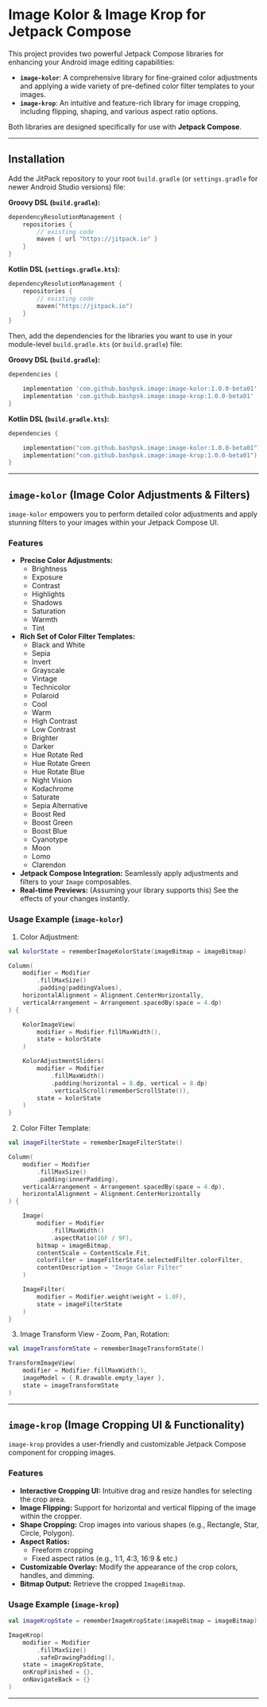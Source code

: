 # Image Kolor & Image Krop for Jetpack Compose

This project provides two powerful Jetpack Compose libraries for enhancing your Android image editing capabilities:

*   **`image-kolor`**: A comprehensive library for fine-grained color adjustments and applying a wide variety of pre-defined color filter templates to your images.
*   **`image-krop`**: An intuitive and feature-rich library for image cropping, including flipping, shaping, and various aspect ratio options.

Both libraries are designed specifically for use with **Jetpack Compose**.

---

## Installation

Add the JitPack repository to your root `build.gradle` (or `settings.gradle` for newer Android Studio versions) file:

**Groovy DSL (`build.gradle`):**
```groovy
dependencyResolutionManagement {
    repositories {
        // existing code
        maven { url "https://jitpack.io" }
    }
}
```

**Kotlin DSL (`settings.gradle.kts`):**
```kotlin
dependencyResolutionManagement {
    repositories {
        // existing code
        maven("https://jitpack.io")
    }
}
```


Then, add the dependencies for the libraries you want to use in your module-level `build.gradle.kts` (or `build.gradle`) file:

**Groovy DSL (`build.gradle`):**
```groovy
dependencies {

    implementation 'com.github.bashpsk.image:image-kolor:1.0.0-beta01'
    implementation 'com.github.bashpsk.image:image-krop:1.0.0-beta01'
}
```

**Kotlin DSL (`build.gradle.kts`):**
```kotlin
dependencies {

    implementation("com.github.bashpsk.image:image-kolor:1.0.0-beta01")
    implementation("com.github.bashpsk.image:image-krop:1.0.0-beta01")
}
```

---

## `image-kolor` (Image Color Adjustments & Filters)

`image-kolor` empowers you to perform detailed color adjustments and apply stunning filters to your images within your Jetpack Compose UI.


### Features

*   **Precise Color Adjustments:**
    *   Brightness
    *   Exposure
    *   Contrast
    *   Highlights
    *   Shadows
    *   Saturation
    *   Warmth
    *   Tint
*   **Rich Set of Color Filter Templates:**
    *   Black and White
    *   Sepia
    *   Invert
    *   Grayscale
    *   Vintage
    *   Technicolor
    *   Polaroid
    *   Cool
    *   Warm
    *   High Contrast
    *   Low Contrast
    *   Brighter
    *   Darker
    *   Hue Rotate Red
    *   Hue Rotate Green
    *   Hue Rotate Blue
    *   Night Vision
    *   Kodachrome
    *   Saturate
    *   Sepia Alternative
    *   Boost Red
    *   Boost Green
    *   Boost Blue
    *   Cyanotype
    *   Moon
    *   Lomo
    *   Clarendon
*   **Jetpack Compose Integration:** Seamlessly apply adjustments and filters to your `Image` composables.
*   **Real-time Previews:** (Assuming your library supports this) See the effects of your changes instantly.


### Usage Example (`image-kolor`)

1. Color Adjustment:
```kotlin
val kolorState = rememberImageKolorState(imageBitmap = imageBitmap)

Column(
    modifier = Modifier
        .fillMaxSize()
        .padding(paddingValues),
    horizontalAlignment = Alignment.CenterHorizontally,
    verticalArrangement = Arrangement.spacedBy(space = 4.dp)
) {

    KolorImageView(
        modifier = Modifier.fillMaxWidth(),
        state = kolorState
    )

    KolorAdjustmentSliders(
        modifier = Modifier
            .fillMaxWidth()
            .padding(horizontal = 8.dp, vertical = 8.dp)
            .verticalScroll(rememberScrollState()),
        state = kolorState
    )
}
```

2. Color Filter Template:
```kotlin
val imageFilterState = rememberImageFilterState()

Column(
    modifier = Modifier
        .fillMaxSize()
        .padding(innerPadding),
    verticalArrangement = Arrangement.spacedBy(space = 4.dp),
    horizontalAlignment = Alignment.CenterHorizontally
) {

    Image(
        modifier = Modifier
            .fillMaxWidth()
            .aspectRatio(16F / 9F),
        bitmap = imageBitmap,
        contentScale = ContentScale.Fit,
        colorFilter = imageFilterState.selectedFilter.colorFilter,
        contentDescription = "Image Color Filter"
    )

    ImageFilter(
        modifier = Modifier.weight(weight = 1.0F),
        state = imageFilterState
    )
}
```

3. Image Transform View - Zoom, Pan, Rotation:
```kotlin
val imageTransformState = rememberImageTransformState()

TransformImageView(
    modifier = Modifier.fillMaxWidth(),
    imageModel = { R.drawable.empty_layer },
    state = imageTransformState
)
```

---

## `image-krop` (Image Cropping UI & Functionality)

`image-krop` provides a user-friendly and customizable Jetpack Compose component for cropping images.


### Features

*   **Interactive Cropping UI:** Intuitive drag and resize handles for selecting the crop area.
*   **Image Flipping:** Support for horizontal and vertical flipping of the image within the cropper.
*   **Shape Cropping:** Crop images into various shapes (e.g., Rectangle, Star, Circle, Polygon).
*   **Aspect Ratios:**
    *   Freeform cropping
    *   Fixed aspect ratios (e.g., 1:1, 4:3, 16:9 & etc.)
*   **Customizable Overlay:** Modify the appearance of the crop colors, handles, and dimming.
*   **Bitmap Output:** Retrieve the cropped `ImageBitmap`.


### Usage Example (`image-krop`)

```kotlin
val imageKropState = rememberImageKropState(imageBitmap = imageBitmap)

ImageKrop(
    modifier = Modifier
        .fillMaxSize()
        .safeDrawingPadding(),
    state = imageKropState,
    onKropFinished = {},
    onNavigateBack = {}
)
```
---
